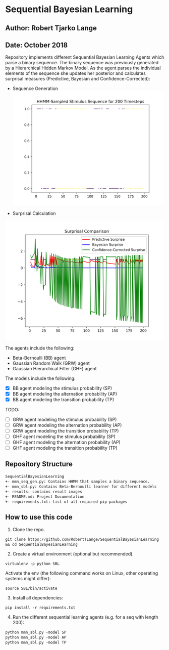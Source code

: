 # Sequential Bayesian Learning
## Author: Robert Tjarko Lange
## Date: October 2018

Repository implements different Sequential Bayesian Learning Agents which parse a binary sequence. The binary sequence was previously generated by a Hierarchical Hidden Markov Model.
As the agent parses the individual elements of the sequence she updates her posterior and calculates surprisal measures (Predictive, Bayesian and Confidence-Corrected):

* Sequence Generation
![Alt text](pics/hhmm_seq.png)

* Surprisal Calculation

![Alt text](pics/surprise.png)


The agents include the following:

* Beta-Bernoulli (BB) agent
* Gaussian Random Walk (GRW) agent
* Gaussian Hierarchical Filter (GHF) agent

The models include the following:

* [x] BB agent modeling the stimulus probability (SP)
* [x] BB agent modeling the alternation probability (AP)
* [x] BB agent modeling the transition probability (TP)

TODO:
* [ ] GRW agent modeling the stimulus probability (SP)
* [ ] GRW agent modeling the alternation probability (AP)
* [ ] GRW agent modeling the transition probability (TP)
* [ ] GHF agent modeling the stimulus probability (SP)
* [ ] GHF agent modeling the alternation probability (AP)
* [ ] GHF agent modeling the transition probability (TP)

## Repository Structure
```
SequentialBayesianLearning
+- mmn_seq_gen.py: Contains HHMM that samples a binary sequence.
+- mmn_sbl.py: Contains Beta-Bernoulli learner for different models
+- results: contains result images
+- README.md: Project Documentation
+- requirements.txt: list of all required pip packages
```

## How to use this code
1. Clone the repo.
```
git clone https://github.com/RobertTLange/SequentialBayesianLearning && cd SequentialBayesianLearning
```
2. Create a virtual environment (optional but recommended).
```
virtualenv -p python SBL
```
Activate the env (the following command works on Linux, other operating systems might differ):
```
source SBL/bin/activate
```
3. Install all dependencies:
```
pip install -r requirements.txt
```
4. Run the different sequential learning agents (e.g. for a seq with length 200):
```
python mmn_sbl.py -model SP
python mmn_sbl.py -model AP
python mmn_sbl.py -model TP
```
